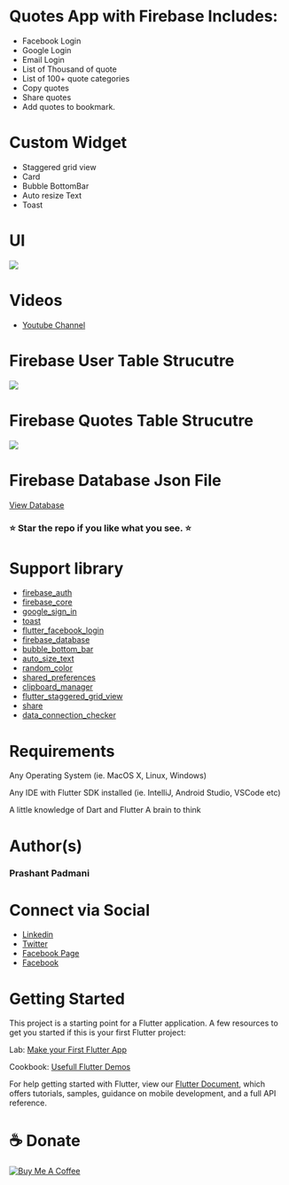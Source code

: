# Quotes App with Firebase Includes:
- Facebook Login 
- Google Login
- Email Login
- List of Thousand of quote
- List of 100+ quote categories
- Copy quotes
- Share quotes
- Add quotes to bookmark.

# Custom Widget 
- Staggered grid view
- Card
- Bubble BottomBar
- Auto resize Text
- Toast

# UI
<img src="https://github.com/Prashant09mca/flutter_quotesbook/blob/master/ssnew.png"/>

# Videos
- <a href="https://www.youtube.com/channel/UCOZtX6OjzrdgX6v9QV76slg">Youtube Channel</a>

# Firebase User Table Strucutre
<img src="https://github.com/Prashant09mca/flutter_quotesbook/blob/master/User_Table.png"/>

# Firebase Quotes Table Strucutre
<img src="https://github.com/Prashant09mca/flutter_quotesbook/blob/master/Category_Table.png"/>

# Firebase Database Json File
<a href="https://github.com/Prashant09mca/flutter_quotesbook/blob/master/flutter-quote-book-qoute_category-export.json">View Database</a>

<h3> ⭐ Star the repo if you like what you see. ⭐</h3>

# Support library 
- <a href="https://firebase.google.com/docs/flutter/setup">firebase_auth</a>
- <a href="https://firebase.google.com/docs/flutter/setup">firebase_core</a>
- <a href="https://pub.dev/packages/google_sign_in">google_sign_in</a>
- <a href="https://pub.dev/packages/toast">toast</a>
- <a href="https://pub.dev/packages/flutter_facebook_login">flutter_facebook_login</a>
- <a href="https://pub.dev/packages/firebase_database">firebase_database</a>
- <a href="https://pub.dev/packages/bubble_bottom_bar">bubble_bottom_bar</a>
- <a href="https://pub.dev/packages/auto_size_text">auto_size_text</a>
- <a href="https://pub.dev/packages/random_color">random_color</a>
- <a href="https://pub.dev/packages/shared_preferences">shared_preferences</a>
- <a href="https://pub.dev/packages/clipboard_manager">clipboard_manager</a>
- <a href="https://pub.dev/packages/flutter_staggered_grid_view">flutter_staggered_grid_view</a>
- <a href="https://pub.dev/packages/share">share</a>
- <a href="https://pub.dev/packages/data_connection_checker">data_connection_checker</a>

# Requirements
Any Operating System (ie. MacOS X, Linux, Windows)<p>
Any IDE with Flutter SDK installed (ie. IntelliJ, Android Studio, VSCode etc)<p>
A little knowledge of Dart and Flutter
A brain to think

# Author(s)
 <h3>Prashant Padmani</h3>
 
# Connect via Social
- <a href="https://www.linkedin.com/in/prashant-padmani-14b55649/">Linkedin</a>
- <a href="https://twitter.com/PadmaniPrashant">Twitter</a>
- <a href="https://www.facebook.com/technoprashant1336">Facebook Page</a>
- <a href="https://www.facebook.com/padmaniprashant">Facebook</a>

# Getting Started
This project is a starting point for a Flutter application.
A few resources to get you started if this is your first Flutter project:

Lab: <a href="https://flutter.dev/docs/get-started/codelab">Make your First Flutter App</a><p>
Cookbook: <a href="https://flutter.dev/docs/cookbook">Usefull Flutter Demos</a>

For help getting started with Flutter, view our <a href="https://flutter.dev/docs">Flutter Document</a>, which offers tutorials, samples, guidance on mobile development, and a full API reference.

 # ☕️ Donate
 <a href="https://www.buymeacoffee.com/technoprashant" target="_blank"><img src="https://bmc-cdn.nyc3.digitaloceanspaces.com/BMC-button-images/custom_images/orange_img.png" alt="Buy Me A Coffee" style="height: auto !important;width: auto !important;" ></a>
